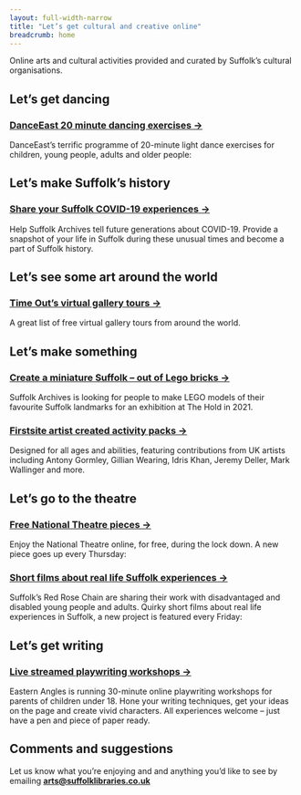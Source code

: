 ```yaml
---
layout: full-width-narrow
title: "Let’s get cultural and creative online"
breadcrumb: home
---
```


<div class="pa3 custom-bg-corporate white f4 mb4" markdown="1">

<p class="ma0">Online arts and cultural activities provided and curated by Suffolk’s cultural organisations.</p>

</div>

## Let’s get dancing

### [DanceEast 20 minute dancing exercises →](https://www.danceeast.co.uk/get-dancing/home-dance/)

DanceEast’s terrific programme of 20-minute light dance exercises for children, young people, adults and older people:

## Let’s make Suffolk’s history

### [Share your Suffolk COVID-19 experiences →](http://www.suffolkarchives.co.uk/life-in-lockdown/recording/)

Help Suffolk Archives tell future generations about COVID-19. Provide a snapshot of your life in Suffolk during these unusual times and become a part of Suffolk history.

## Let’s see some art around the world

### [Time Out’s virtual gallery tours →](https://www.timeout.com/travel/virtual-museum-tours)

A great list of free virtual gallery tours from around the world.

## Let’s make something

### [Create a miniature Suffolk – out of Lego bricks →](https://www.suffolkarchives.co.uk/create-a-miniature-suffolk)

Suffolk Archives is looking for people to make LEGO models of their favourite Suffolk landmarks for an exhibition at The Hold in 2021.

### [Firstsite artist created activity packs →](https://firstsite.uk/art-is-where-the-home-is/)

Designed for all ages and abilities, featuring contributions from UK artists including Antony Gormley, Gillian Wearing, Idris Khan, Jeremy Deller, Mark Wallinger and more.

## Let’s go to the theatre

### [Free National Theatre pieces →](https://www.nationaltheatre.org.uk/nt-at-home)

Enjoy the National Theatre online, for free, during the lock down. A new piece goes up every Thursday:

### [Short films about real life Suffolk experiences →](https://redrosechain.com/film-friday/)

Suffolk’s Red Rose Chain are sharing their work with disadvantaged and disabled young people and adults. Quirky short films about real life experiences in Suffolk, a new project is featured every Friday:

## Let’s get writing

### [Live streamed playwriting workshops →](https://easternangles.co.uk/event/parent-play-writing-online-via-zoom)

Eastern Angles is running 30-minute online playwriting workshops for parents of children under 18. Hone your writing techniques, get your ideas on the page and create vivid characters. All experiences welcome – just have a pen and piece of paper ready.

<div class="pa3 bg-light-gray mt4" markdown="1">

## Comments and suggestions

Let us know what you’re enjoying and and anything you’d like to see by emailing **arts@suffolklibraries.co.uk**

</div>
